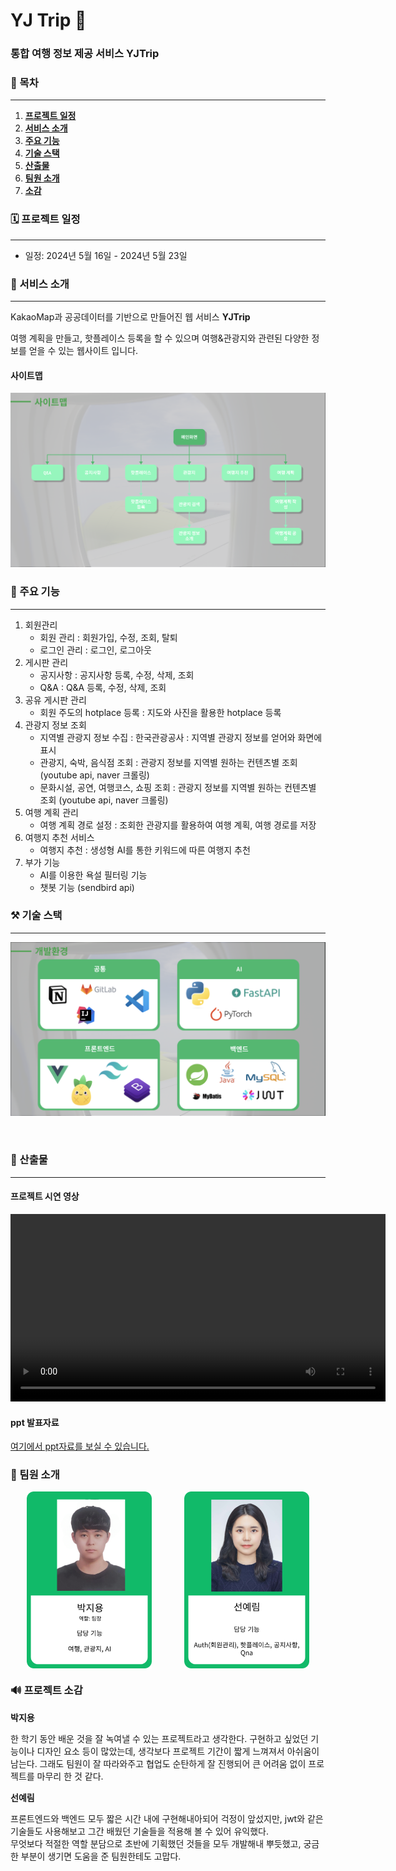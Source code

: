 # YJ Trip 🛫

<h3>통합 여행 정보 제공 서비스 YJTrip</h3>

### 📜 목차
---
1. [**프로젝트 일정**](#1)
2. [**서비스 소개**](#2)
3. [**주요 기능**](#3)
4. [**기술 스택**](#4)
5. [**산출물**](#5)
6. [**팀원 소개**](#6)
7. [**소감**](#7)

<div id="1"></div>

### 🗓️ 프로젝트 일정
---
- 일정: 2024년 5월 16일 - 2024년 5월 23일

<div id="2"></div>

### 🔎 서비스 소개
---
KakaoMap과 공공데이터를 기반으로 만들어진 웹 서비스 **YJTrip**

여행 계획을 만들고, 핫플레이스 등록을 할 수 있으며 여행&관광지와 관련된 다양한 정보를 얻을 수 있는 웹사이트 입니다.

#### 사이트맵
![Alt text](image-4.png)

<div id="3"></div>

### 🔎 주요 기능
---

1. 회원관리
    - 회원 관리 : 회원가입, 수정, 조회, 탈퇴
    - 로그인 관리 : 로그인, 로그아웃
2. 게시판 관리
    - 공지사항 : 공지사항 등록, 수정, 삭제, 조회
    - Q&A : Q&A 등록, 수정, 삭제, 조회
3. 공유 게시판 관리
    - 회원 주도의 hotplace 등록 : 지도와 사진을 활용한 hotplace 등록
4. 관광지 정보 조회
    - 지역별 관광지 정보 수집 : 한국관광공사 : 지역별 관광지 정보를 얻어와 화면에 표시
    - 관광지, 숙박, 음식점 조회 : 관광지 정보를 지역별 원하는 컨텐츠별 조회 (youtube api, naver 크롤링)
    - 문화시설, 공연, 여행코스, 쇼핑 조회 : 관광지 정보를 지역별 원하는 컨텐츠별 조회 (youtube api, naver 크롤링)
5. 여행 계획 관리
    - 여행 계획 경로 설정 : 조회한 관광지를 활용하여 여행 계획, 여행 경로를 저장
6. 여행지 추천 서비스
    - 여행지 추천 : 생성형 AI를 통한 키워드에 따른 여행지 추천
7. 부가 기능
    - AI를 이용한 욕설 필터링 기능
    - 챗봇 기능 (sendbird api)


<div id="4"></div>

### ⚒️ 기술 스택
---
![Alt text](image-3.png)

<br>
<div id="5"></div>

### 📜 산출물
---
#### 프로젝트 시연 영상

<video width="600" controls>
  <source src="./presentation/project시연영상.mp4" type="video/mp4">
  Your browser does not support the video tag.
</video>

#### ppt 발표자료
[여기에서 ppt자료를 보실 수 있습니다.](./presentation/YJTrip_최종발표.pptx)


<div id="6"></div>

### 👥 팀원 소개
<div style="display: flex; justify-content: space-around;">
  <img src="image.png" alt="Alt text" width="200">
  <img src="image-1.png" alt="Alt text" width="200">
</div>


<div id="6"></div>

### 🔊 프로젝트 소감
**박지용**

한 학기 동안 배운 것을 잘 녹여낼 수 있는 프로젝트라고 생각한다. 구현하고 싶었던 기능이나 디자인 요소 등이 많았는데, 생각보다 프로젝트 기간이 짧게 느껴져서 아쉬움이 남는다. 그래도 팀원이 잘 따라와주고 협업도 순탄하게 잘 진행되어 큰 어려움 없이 프로젝트를 마무리 한 것 같다.


**선예림**

프론트엔드와 백엔드 모두 짧은 시간 내에 구현해내아되어 걱정이 앞섰지만, jwt와 같은 기술들도 사용해보고 그간 배웠던 기술들을 적용해 볼 수 있어 유익했다.<br>
무엇보다 적절한 역할 분담으로 초반에 기획했던 것들을 모두 개발해내 뿌듯했고, 궁금한 부분이 생기면 도움을 준 팀원한테도 고맙다.
